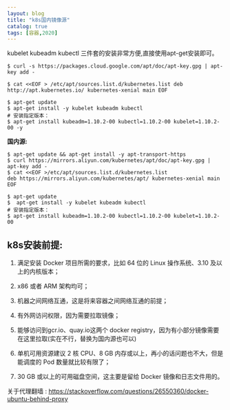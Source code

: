 ```yaml
---
layout: blog
title: "k8s国内镜像源"
catalog: true
tags: [容器,2020]
---
```


kubelet kubeadm kubectl 三件套的安装非常方便,直接使用apt-get安装即可。

```shell
$ curl -s https://packages.cloud.google.com/apt/doc/apt-key.gpg | apt-key add -

$ cat <<EOF > /etc/apt/sources.list.d/kubernetes.list deb http://apt.kubernetes.io/ kubernetes-xenial main EOF

$ apt-get update
$ apt-get install -y kubelet kubeadm kubectl
# 安装指定版本：
$ apt-get install kubeadm=1.10.2-00 kubectl=1.10.2-00 kubelet=1.10.2-00 -y
```

<B>国内源:</B>
```shell
$ apt-get update && apt-get install -y apt-transport-https
$ curl https://mirrors.aliyun.com/kubernetes/apt/doc/apt-key.gpg | apt-key add - 
$ cat <<EOF >/etc/apt/sources.list.d/kubernetes.list
deb https://mirrors.aliyun.com/kubernetes/apt/ kubernetes-xenial main
EOF 

$ apt-get update
$  apt-get install -y kubelet kubeadm kubectl
# 安装指定版本：
$ apt-get install kubeadm=1.10.2-00 kubectl=1.10.2-00 kubelet=1.10.2-00
```


## k8s安装前提:
1. 满足安装 Docker 项目所需的要求，比如 64 位的 Linux 操作系统、3.10 及以上的内核版本；

2. x86 或者 ARM 架构均可；

3. 机器之间网络互通，这是将来容器之间网络互通的前提；

4. 有外网访问权限，因为需要拉取镜像；

5. 能够访问到gcr.io、quay.io这两个 docker registry，因为有小部分镜像需要在这里拉取(实在不行，替换为国内源也可以)

6. 单机可用资源建议 2 核 CPU、8 GB 内存或以上，再小的话问题也不大，但是能调度的 Pod 数量就比较有限了；

7. 30 GB 或以上的可用磁盘空间，这主要是留给 Docker 镜像和日志文件用的。

关于代理翻墙 : https://stackoverflow.com/questions/26550360/docker-ubuntu-behind-proxy